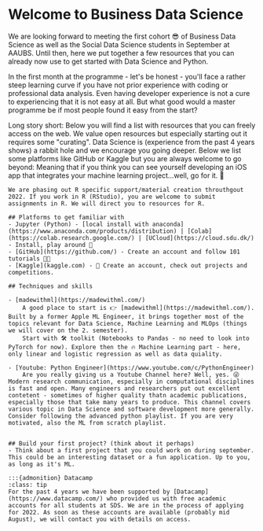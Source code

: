 # Welcome to Business Data Science

We are looking forward to meeting the first cohort 😎 of Business Data Science as well as the Social Data Science students in September at AAUBS. 
Until then, here we put together a few resources that you can already now use to get started with Data Science and Python.

In the first month at the programme  - let's be honest - you'll face a rather steep learning curve if you have not prior experience with coding or professional data analysis. Even having developer experience is not a cure to experiencing that it is not easy at all. But what good would a master programme be if most people found it easy from the start?

Long story short: Below you will find a list with resources that you can freely access on the web. We value open resources but especially starting out it requires some "curating". Data Science is (experience from the past 4 years shows) a rabbit hole and we encourage you going deeper. Below we list some platforms like GitHub or Kaggle but you are always welcome to go beyond: Meaning that if you think you can see yourself developing an iOS app that integrates your  machine learning project...well, go for it. 🚀


```{note}
We are phasing out R specific support/material creation throuthgout 2022. If you work in R (RStudio), you are welcome to submit assignments in R. We will direct you to resources for R.

## Platforms to get familiar with
- Jupyter (Python) - [local install with anaconda](https://www.anaconda.com/products/distribution) | [Colab](https://colab.research.google.com/) | [UCloud](https://cloud.sdu.dk/) - Install, play around 💾
- [GitHub](https://github.com/) - Create an account and follow 101 tutorials 🧑‍💻
- [Kaggle](kaggle.com) - 🧗 Create an account, check out projects and competitions.

## Techniques and skills

- [madewithml](https://madewithml.com/)
    A good place to start is 👉 [madewithml](https://madewithml.com/). Built by a former Apple ML Engineer, it brings together most of the topics relevant for Data Science, Machine Learning and MLOps (things we will cover on the 2. semester).
    Start with 🛠 toolkit (Notebooks to Pandas - no need to look into PyTorch for now). Explore then the 🔥 Machine Learning part - here, only linear and logistic regression as well as data quiality.

- [Youtube: Python Engineer](https://www.youtube.com/c/PythonEngineer)
    Are you really giving us a Youtube Channel here? Well, yes. 😜 Modern research communication, especially in computational disciplines is fast and open. Many engineers and researchers put out excellent contetent - sometimes of higher quality thatn academic publications, especially those that take many years to produce. This channel covers various topic in Data Science and software development more generally. Consider following the advanced python playlist. If you are very motivated, also the ML from scratch playlist. 


## Build your first project? (think about it perhaps)
- Think about a first project that you could work on during september. This could be an interesting dataset or a fun application. Up to you, as long as it's ML.

:::{admonition} Datacamp
:class: tip
For the past 4 years we have been supported by [Datacamp](https://www.datacamp.com/) who provided us with free academic accounts for all students at SDS. We are in the process of applying for 2022. As soon as these accounts are available (probably mid August), we will contact you with details on access.